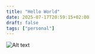 ```yaml
---
title: "Hello World"
date: 2025-07-17T20:59:15+02:00
draft: false
tags: ["personal"]
---
```


![Alt text](https://jorisvandijk.com/img/ohno.gif)
